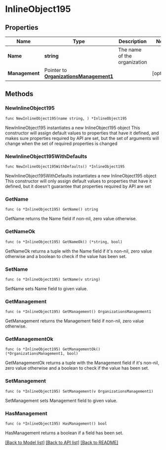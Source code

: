 # InlineObject195

## Properties

Name | Type | Description | Notes
------------ | ------------- | ------------- | -------------
**Name** | **string** | The name of the organization | 
**Management** | Pointer to [**OrganizationsManagement1**](OrganizationsManagement1.md) |  | [optional] 

## Methods

### NewInlineObject195

`func NewInlineObject195(name string, ) *InlineObject195`

NewInlineObject195 instantiates a new InlineObject195 object
This constructor will assign default values to properties that have it defined,
and makes sure properties required by API are set, but the set of arguments
will change when the set of required properties is changed

### NewInlineObject195WithDefaults

`func NewInlineObject195WithDefaults() *InlineObject195`

NewInlineObject195WithDefaults instantiates a new InlineObject195 object
This constructor will only assign default values to properties that have it defined,
but it doesn't guarantee that properties required by API are set

### GetName

`func (o *InlineObject195) GetName() string`

GetName returns the Name field if non-nil, zero value otherwise.

### GetNameOk

`func (o *InlineObject195) GetNameOk() (*string, bool)`

GetNameOk returns a tuple with the Name field if it's non-nil, zero value otherwise
and a boolean to check if the value has been set.

### SetName

`func (o *InlineObject195) SetName(v string)`

SetName sets Name field to given value.


### GetManagement

`func (o *InlineObject195) GetManagement() OrganizationsManagement1`

GetManagement returns the Management field if non-nil, zero value otherwise.

### GetManagementOk

`func (o *InlineObject195) GetManagementOk() (*OrganizationsManagement1, bool)`

GetManagementOk returns a tuple with the Management field if it's non-nil, zero value otherwise
and a boolean to check if the value has been set.

### SetManagement

`func (o *InlineObject195) SetManagement(v OrganizationsManagement1)`

SetManagement sets Management field to given value.

### HasManagement

`func (o *InlineObject195) HasManagement() bool`

HasManagement returns a boolean if a field has been set.


[[Back to Model list]](../README.md#documentation-for-models) [[Back to API list]](../README.md#documentation-for-api-endpoints) [[Back to README]](../README.md)


